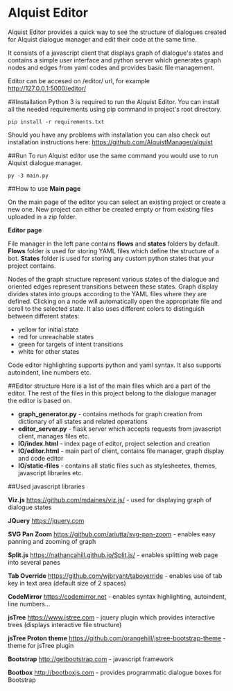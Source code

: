 Alquist Editor
=======

Alquist Editor provides a quick way to see the structure of dialogues created for Alquist dialogue manager and edit their code at the same time.

It consists of a javascript client that displays graph of dialogue's states and contains a simple user interface and python server which generates graph nodes and edges from yaml codes and provides basic file management. 

Editor can be accesed on /editor/ url, for example http://127.0.0.1:5000/editor/

##Installation
Python 3 is required to run the Alquist Editor. You can install all the needed requirements using pip command in project's root directory.

`pip install -r requirements.txt`

Should you have any problems with installation you can also check out installation instructions here: https://github.com/AlquistManager/alquist

##Run
To run Alquist editor use the same command you would use to run Alquist dialogue manager.

`py -3 main.py`

##How to use
**Main page**

On the main page of the editor you can select an existing project or create a new one. New project can either be created empty or from existing files uploaded in a zip folder.

**Editor page**

File manager in the left pane contains **flows** and **states** folders by default. **Flows** folder is used for storing YAML files which define the structure of a bot. **States** folder is used for storing any custom python states that your project contains.

Nodes of the graph structure represent various states of the dialogue and oriented edges represent transitions between these states. Graph display divides states into groups according to the YAML files where they are defined. Clicking on a node will automatically open the appropriate file and scroll to the selected state. It also uses different colors to distinguish between different states:

- yellow for initial state
- red for unreachable states
- green for targets of intent transitions
- white for other states

Code editor highlighting supports python and yaml syntax. It also supports autoindent, line numbers etc.

##Editor structure
Here is a list of the main files which are a part of the editor. The rest of the files in this project belong to the dialogue manager the editor is based on.

- **graph_generator.py** - contains methods for graph creation from dictionary of all states and related operations
- **editor_server.py** - flask server which accepts requests from javascript client, manages files etc.
- **IO/index.html** - index page of editor, project selection and creation
- **IO/editor.html** - main part of client, contains file manager, graph display and code editor
- **IO/static-files** - contains all static files such as stylesheetes, themes, javascript libraries etc.

##Used javascript libraries

**Viz.js** https://github.com/mdaines/viz.js/  - used for displaying graph of dialogue states 

**JQuery** https://jquery.com

**SVG Pan Zoom** https://github.com/ariutta/svg-pan-zoom - enables easy panning and zooming of graph

**Split.js** https://nathancahill.github.io/Split.js/ - enables splitting web page into several panes

**Tab Override** https://github.com/wjbryant/taboverride - enables use of tab key in text area (default size of 2 spaces)

**CodeMirror** https://codemirror.net - enables syntax highlighting, autoindent, line numbers...

**jsTree** https://www.jstree.com - jquery plugin which provides interactive trees (displays interactive file structure)

**jsTree Proton theme** https://github.com/orangehill/jstree-bootstrap-theme - theme for jsTree plugin

**Bootstrap** http://getbootstrap.com - javascript framework

**Bootbox** http://bootboxjs.com - provides programmatic dialogue boxes for Bootstrap